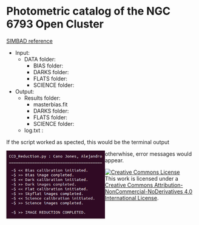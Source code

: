 # Photometric catalog of the NGC 6793 Open Cluster
<a href="http://simbad.cds.unistra.fr/simbad/sim-basic?Ident=NGC6793&submit=SIMBAD+search">SIMBAD reference</a>
* Input:
  * DATA folder:
    * BIAS folder:
    * DARKS folder:
    * FLATS folder:
    * SCIENCE folder:
* Output:
  * Results folder:
    * masterbias.fit
    * DARKS folder:
    * FLATS folder:
    * SCIENCE folder:
   * log.txt :


If the script worked as spected, this would be the terminal output
<td>
  <img align="left" src="Images/TerminalOutput.png" width="260"/>
</td>
otherwhise, error messages would appear.
<!-- START OF LICENSE -->
<p xmlns:dct="http://purl.org/dc/terms/" xmlns:cc="http://creativecommons.org/ns#" class="license-text">
  <a rel="license" href="http://creativecommons.org/licenses/by-nc-nd/4.0/">
    <img alt="Creative Commons License" style="border-width:0" src="https://i.creativecommons.org/l/by-nc-nd/4.0/88x31.png" />
  </a><br />
  This work is licensed under a
  <a rel="license" href="http://creativecommons.org/licenses/by-nc-nd/4.0/">Creative Commons Attribution-NonCommercial-NoDerivatives 4.0 International License</a>.
</p>
<!-- END OF LICENSE -->
